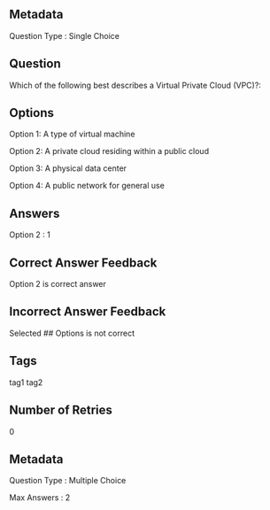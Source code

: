 ## Metadata
Question Type : Single Choice

## Question
Which of the following best describes a Virtual Private Cloud (VPC)?:

## Options
Option 1: A type of virtual machine

Option 2: A private cloud residing within a public cloud

Option 3: A physical data center

Option 4: A public network for general use

## Answers
Option 2 : 1

## Correct Answer Feedback
Option 2 is correct answer

## Incorrect Answer Feedback
Selected ## Options is not correct

## Tags
tag1
tag2

## Number of Retries
0

## Metadata
Question Type : Multiple Choice

Max Answers : 2

